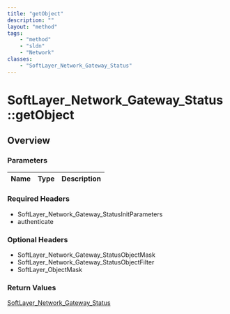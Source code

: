 ```yaml
---
title: "getObject"
description: ""
layout: "method"
tags:
    - "method"
    - "sldn"
    - "Network"
classes:
    - "SoftLayer_Network_Gateway_Status"
---
```

# SoftLayer_Network_Gateway_Status::getObject
## Overview 


### Parameters 
|Name | Type | Description |
| --- | --- | --- |


### Required Headers
* SoftLayer_Network_Gateway_StatusInitParameters
* authenticate

### Optional Headers
* SoftLayer_Network_Gateway_StatusObjectMask
* SoftLayer_Network_Gateway_StatusObjectFilter
* SoftLayer_ObjectMask

### Return Values
<a href='/reference/datatypes/SoftLayer_Network_Gateway_Status'>SoftLayer_Network_Gateway_Status </a>
